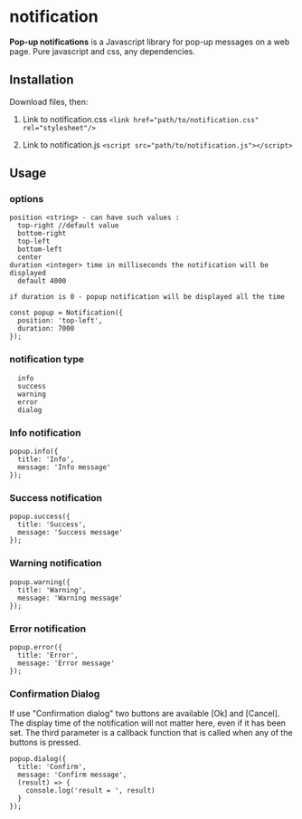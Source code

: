 # notification
**Pop-up notifications** is a Javascript library for pop-up messages on a web page. Pure javascript and css, any dependencies.

## Installation
Download files, then:
1. Link to notification.css `<link href="path/to/notification.css" rel="stylesheet"/>`

2. Link to notification.js `<script src="path/to/notification.js"></script>`

## Usage
### options
```
position <string> - can have such values :
  top-right //default value
  bottom-right
  top-left
  bottom-left
  center
duration <integer> time in milliseconds the notification will be displayed
  default 4000
  
if duration is 0 - popup notification will be displayed all the time  
```
```
const popup = Notification({
  position: 'top-left',
  duration: 7000
});
```  

### notification type 
```
  info
  success
  warning
  error
  dialog 
```

### Info notification 
```
popup.info({
  title: 'Info',
  message: 'Info message'
});
```  

### Success notification  
```
popup.success({
  title: 'Success',
  message: 'Success message'
});
```  

### Warning notification  
```
popup.warning({
  title: 'Warning',
  message: 'Warning message'
});
```

### Error notification  
```
popup.error({
  title: 'Error',
  message: 'Error message'
});
```

### Confirmation Dialog
If use "Confirmation dialog" two buttons are available [Ok] and [Cancel].
The display time of the notification will not matter here, even if it has been set.
The third parameter is a callback function that is called when any of the buttons is pressed.
```
popup.dialog({
  title: 'Confirm',
  message: 'Confirm message',
  (result) => {
    console.log('result = ', result)
  }
});
```      